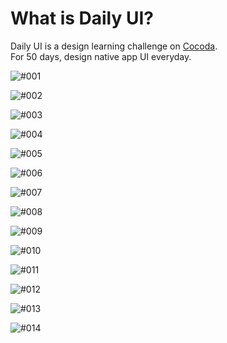 # What is Daily UI?
Daily UI is a design learning challenge on [Cocoda](https://cocoda.design/).  
For 50 days, design native app UI everyday.

![#001](./ui/001.jpg)

![#002](./ui/002.jpg)

![#003](./ui/003.jpg)

![#004](./ui/004.jpg)

![#005](./ui/005.jpg)

![#006](./ui/006.jpg)

![#007](./ui/007.jpg)

![#008](./ui/008.jpg)

![#009](./ui/009.jpg)

![#010](./ui/010.jpg)

![#011](./ui/011.jpg)

![#012](./ui/012.jpg)

![#013](./ui/013.jpg)

![#014](./ui/014.jpg)


